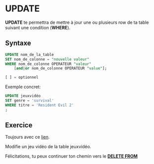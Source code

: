# UPDATE

**UPDATE** te permettra de mettre à jour une ou plusieurs row de ta table suivant une condition (**WHERE**).

## Syntaxe

```SQL
UPDATE nom_de_la_table
SET nom_de_colonne = "nouvelle valeur"
WHERE nom_de_colonne OPERATEUR "valeur"
	[and|or nom_de_colonne OPERATEUR "value"];

[ ] = optionnel 
```

Exemple concret:

```SQL
UPDATE jeuxvidéo
SET genre = 'survival'
WHERE titre = 'Resident Evil 2'
;
```

## Exercice

Toujours avec ce [lien](https://www.db-fiddle.com/f/72RoqENfdHHP6fHYNczPzW/2).

Modifie un jeu vidéo de la table jeuxvidéo.

Félicitations, tu peux continuer ton chemin vers le [**DELETE FROM**](https://github.com/Anxium/exercice-sql/blob/dev/Parcours/delete.md)